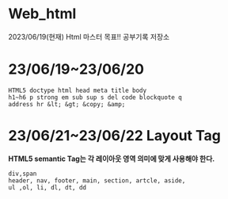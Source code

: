# Web_html
2023/06/19(현재) Html 마스터 목표!! 공부기록 저장소

# 23/06/19~23/06/20
```
HTML5 doctype html head meta title body
h1~h6 p strong em sub sup s del code blockquote q
address hr &lt; &gt; &copy; &amp;
```

# 23/06/21~23/06/22 Layout Tag
**HTML5 semantic Tag는 각 레이아웃 영역 의미에 맞게 사용해야 한다.**
```
div,span
header, nav, footer, main, section, artcle, aside,
ul ,ol, li, dl, dt, dd
```
